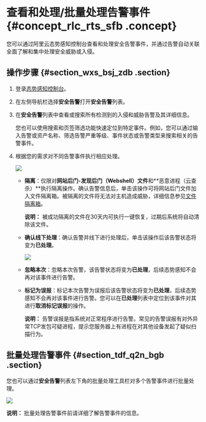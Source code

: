 # 查看和处理/批量处理告警事件 {#concept_rlc_rts_sfb .concept}

您可以通过阿里云态势感知控制台查看和处理安全告警事件，并通过告警自动关联全面了解和集中处理安全威胁或入侵。

## 操作步骤 {#section_wxs_bsj_zdb .section}

1.  登录[态势感知控制台](https://yundun.console.aliyun.com/?p=sas)。
2.  在左侧导航栏选择**安全告警**打开**安全告警**列表。
3.  在**安全告警**列表中查看或搜索所有检测到的入侵和威胁告警及其详细信息。

    您也可以使用搜索和页签筛选功能快速定位到特定事件。例如，您可以通过输入告警或资产名称、筛选告警严重等级、事件状态或告警类型来搜索相关的告警事件。

4.  根据您的需求对不同告警事件执行相应处理。

    ![](http://static-aliyun-doc.oss-cn-hangzhou.aliyuncs.com/assets/img/61174/155047021033907_zh-CN.png)

    -   **隔离**：仅限对**网站后门-发现后门（Webshell）文件**和**恶意进程（云查杀）**执行隔离操作。确认告警信息后，单击该操作可将网站后门文件加入文件隔离箱。被隔离的文件将无法对主机造成威胁，详细信息参见[文件隔离箱](intl.zh-CN/用户指南/安全告警/文件隔离箱.md#)。

        **说明：** 被成功隔离的文件在30天内可执行一键恢复，过期后系统将自动清除该文件。

    -   **确认线下处理**：确认告警并线下进行处理后，单击该操作后该告警状态将变为**已处理**。

        ![](http://static-aliyun-doc.oss-cn-hangzhou.aliyuncs.com/assets/img/61174/155047021035082_zh-CN.png)

    -   **忽略本次**：忽略本次告警，该告警状态将变为**已处理**，后续态势感知不会再对该事件进行告警。
    -   **标记为误报**：标记本次告警为误报后该告警状态将变为**已处理**，后续态势感知不会再对该事件进行告警。您可以在**已处理**列表中定位到该事件对其进行**取消标记误报**的操作。

        **说明：** 告警误报是指系统对正常程序进行告警。常见的告警误报有对外异常TCP发包可疑进程，提示您服务器上有进程在对其他设备发起了疑似扫描行为。


## 批量处理告警事件 {#section_tdf_q2n_bgb .section}

您也可以通过**安全告警**列表左下角的批量处理工具栏对多个告警事件进行批量处理。

![](http://static-aliyun-doc.oss-cn-hangzhou.aliyuncs.com/assets/img/61174/155047021033908_zh-CN.png)

**说明：** 批量处理告警事件前请详细了解告警事件的信息。

